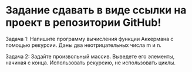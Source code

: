 # Задание сдавать в виде ссылки на проект в репозитории GitHub!

Задача 1: Напишите программу вычисления функции Аккермана с помощью рекурсии. Даны два неотрицательных числа m и n.

Задача 2: Задайте произвольный массив. Выведете его элементы, начиная с конца. Использовать рекурсию, не использовать циклы.
